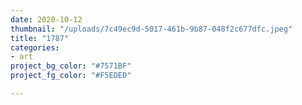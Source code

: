 ```yaml
---
date: 2020-10-12
thumbnail: "/uploads/7c49ec9d-5017-461b-9b87-048f2c677dfc.jpeg"
title: "1787"
categories:
- art
project_bg_color: "#7571BF"
project_fg_color: "#F5EDED"

---
```

